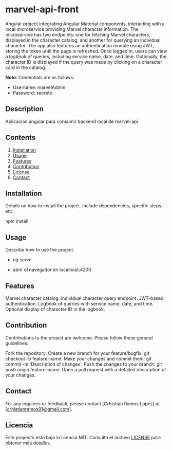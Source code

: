 # marvel-api-front

Angular project integrating Angular Material components, interacting with a local microservice providing Marvel character information. The microservice has two endpoints: one for fetching Marvel characters, displayed in the character catalog, and another for querying an individual character. The app also features an authentication module using JWT, storing the token until the page is refreshed. Once logged in, users can view a logbook of queries, including service name, date, and time. Optionally, the character ID is displayed if the query was made by clicking on a character card in the catalog.

**Note**: Credentials are as follows:
- Username: marvelAdmin
- Password: secreto

## Description

Aplicacion angular para consumir backend local de marvel-api

## Contents

1. [Installation](#installation)
2. [Usage](#usage)
3. [Features](#features)
4. [Contribution](#contribution)
5. [License](#license)
6. [Contact](#contact)

## Installation

Details on how to install the project. Include dependencies, specific steps, etc.

npm install


## Usage
Describe how to use the project.

- ng serve

- abrir el navegador en localhost:4200

## Features

Marvel character catalog.
Individual character query endpoint.
JWT-based authentication.
Logbook of queries with service name, date, and time.
Optional display of character ID in the logbook.

## Contribution

Contributions to the project are welcome. Please follow these general guidelines:

Fork the repository.
Create a new branch for your feature/bugfix: git checkout -b feature-name.
Make your changes and commit them: git commit -m 'Description of changes'.
Push the changes to your branch: git push origin feature-name.
Open a pull request with a detailed description of your changes.
 
## Contact
For any inquiries or feedback, please contact [Crhistian Ramos Lopez] at [crhistianramos91@gmail.com].


## Licencia

Este proyecto está bajo la licencia MIT. Consulta el archivo [LICENSE](LICENSE) para obtener más detalles.